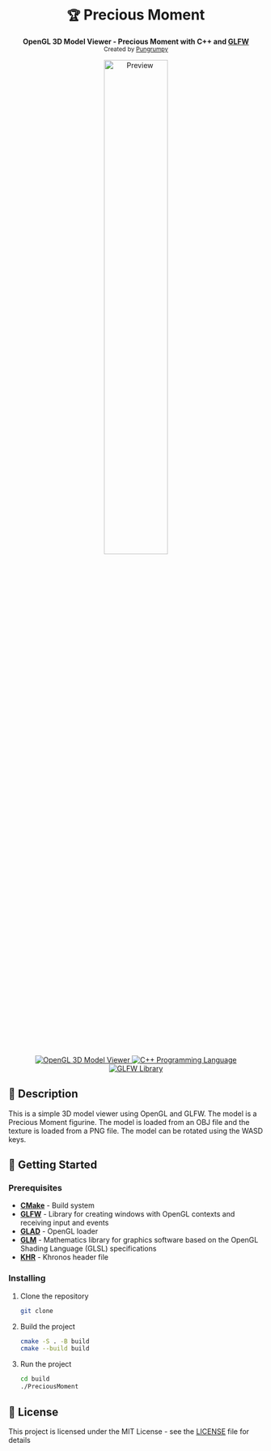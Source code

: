 <div align="center">
    <h1><code>🏆</code> Precious Moment</h1>
    <p>
        <strong>OpenGL 3D Model Viewer - Precious Moment with C++ and <a href="https://www.glfw.org/">GLFW</a></strong>
        <br />
        <sub>Created by <a href="https://pungrumpy.com">Pungrumpy</a></sub>
    </p>
    <p>
        <!-- <img src="./.github/images/preview.mp4" alt="Preview" /> -->
        <img src="./.github/images/preview.gif" alt="Preview" width="50%" height="auto" />
    </p>
    <p>
        <a href="https://img.shields.io/badge/OpenGL-3D%20Model%20Viewer-blue?style=for-the-badge&logo=opengl">
            <img src="https://img.shields.io/badge/OpenGL-3D%20Model%20Viewer-blue?style=for-the-badge&logo=opengl" alt="OpenGL 3D Model Viewer" />
        </a>
        <a href="https://img.shields.io/badge/C++-Programming%20Language-blue?style=for-the-badge&logo=c%2B%2B">
            <img src="https://img.shields.io/badge/C++-Programming%20Language-blue?style=for-the-badge&logo=c%2B%2B" alt="C++ Programming Language" />
        </a>
        <a href="https://img.shields.io/badge/GLFW-Library-blue?style=for-the-badge&logo=glfw">
            <img src="https://img.shields.io/badge/GLFW-Library-blue?style=for-the-badge&logo=glfw" alt="GLFW Library" />
        </a>
    </p>
</div>

## 📜 Description

This is a simple 3D model viewer using OpenGL and GLFW. The model is a Precious Moment figurine. The model is loaded from an OBJ file and the texture is loaded from a PNG file. The model can be rotated using the WASD keys.

## 🚀 Getting Started

### Prerequisites

- **[CMake](https://cmake.org/)** - Build system
- **[GLFW](https://www.glfw.org/)** - Library for creating windows with OpenGL contexts and receiving input and events
- **[GLAD](https://glad.dav1d.de/)** - OpenGL loader
- **[GLM](https://github.com/g-truc/glm)** - Mathematics library for graphics software based on the OpenGL Shading Language (GLSL) specifications
- **[KHR](https://registry.khronos.org/EGL/api/KHR/khrplatform.h)** - Khronos header file

### Installing

1. Clone the repository

   ```sh
   git clone
   ```

2. Build the project

   ```sh
   cmake -S . -B build
   cmake --build build
   ```

3. Run the project
   ```sh
   cd build
   ./PreciousMoment
   ```

## 📝 License

This project is licensed under the MIT License - see the [LICENSE](./LICENSE) file for details
